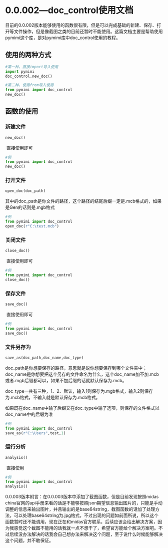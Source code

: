 # 0.0.002—doc_control使用文档

​	目前的0.0.002版本能够使用的函数很有限，但是可以完成基础的新建、保存、打开等文件操作，但是像截图之类的目前还暂时不能使用。这篇文档主要是帮助使用pymimi这个库，是对pymimi库中doc_control使用的教程。

## 使用的两种方式

```python
#第一种，直接import导入使用
import pymimi
doc_control.new_doc()

#第二种，使用from导入使用
from pymimi import doc_control
new_doc()
```

## 函数的使用

### 新建文件

```python
new_doc()
```

​	直接使用即可

```python
#例
from pymimi import doc_control
new_doc()
```

### 打开文件

```python
open_doc(doc_path)
```

​	其中的doc_path是你文件的路径，这个路径的结尾后缀一定是.mcb格式的，如果是Gen的话则是.mgb格式

```py
#例
from pymimi import doc_control
open_doc(r"C:\test.mcb")
```

### 关闭文件

```python
close_doc()
```

​	直接使用即可

```python
#例
from pymimi import doc_control
close_doc()
```

### 保存文件

```python
save_doc()
```

​	直接使用即可

```python
#例
from pymimi import doc_control
save_doc()
```

### 文件另存为

```python
save_as(doc_path,doc_name,doc_type)
```

​	doc_path是你想要保存的路径，意思就是说你想要保存到哪个文件夹中；doc_name是你想要把这个另存的文件命名为什么，这个doc_name加不加.mcb或者.mgb后缀都可以，如果不加后缀的话就默认保存为.mcb。

​	doc_type一共有三种，1、2、默认，输入1则保存为.mgb格式，输入2则保存为.mcb格式，不输入就是默认保存为.mcb格式。

​	如果既在doc_name中输了后缀又在doc_type中输了选项，则保存的文件格式以doc_name中的后缀为准

```python
#例
from pymimi import doc_control
save_as(r"C:\Users",test,1)
```

### 运行分析

```python
analysis()
```

​	直接使用

```python
#例
from pymimi import doc_control
analysis()
```

0.0.003版本附言：在0.0.003版本中添加了截图函数，但是目前发现按照midas china官网的api手册来看的话是不能够按照json期望信息输出图片的，只能是手动调整的信息来输出图片，并且输出的是base64string，截图函数的话加了处理方法，可以处理base64string为.jpg格式，不过出现的问题如前面所说，所以这个函数暂时还不能调用，现在正在和midas官方联系，后续应该会给出解决方案，因为我感觉这个截图不能用的话我就一点不想干了，希望官方能给个解决方案吧。不过后续没办法解决的话我会自己想办法来解决这个问题，至于说什么时候能够解决这个问题，并不敢保证。
